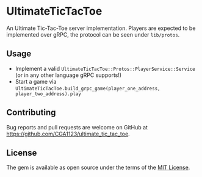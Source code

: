# UltimateTicTacToe

An Ultimate Tic-Tac-Toe server implementation. Players are expected to be implemented over gRPC, the protocol can be seen under `lib/protos`.

## Usage

- Implement a valid `UltimateTicTacToe::Protos::PlayerService::Service` (or in any other language gRPC supports!)
- Start a game via `UltimateTicTacToe.build_grpc_game(player_one_address, player_two_address).play`

## Contributing

Bug reports and pull requests are welcome on GitHub at https://github.com/CGA1123/ultimate_tic_tac_toe.

## License

The gem is available as open source under the terms of the [MIT License](https://opensource.org/licenses/MIT).
